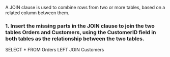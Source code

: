A JOIN clause is used to combine rows from two or more tables, based on a related column between them.
### 1. Insert the missing parts in the JOIN clause to join the two tables Orders and Customers, using the CustomerID field in both tables as the relationship between the two tables.
SELECT *
FROM Orders
LEFT JOIN Customers


